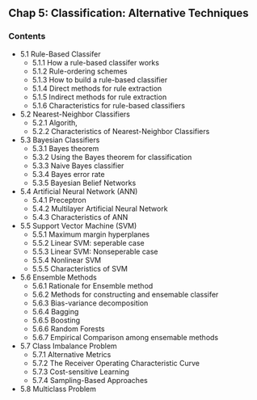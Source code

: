## Chap 5: Classification: Alternative Techniques

### Contents
- 5.1 Rule-Based Classifer
  - 5.1.1 How a rule-based classifer works
  - 5.1.2 Rule-ordering schemes
  - 5.1.3 How to build a rule-based classifier
  - 5.1.4 Direct methods for rule extraction
  - 5.1.5 Indirect methods for rule extraction
  - 5.1.6 Characteristics for rule-based classifiers
- 5.2 Nearest-Neighbor Classifiers
  - 5.2.1 Algorith,
  - 5.2.2 Characteristics of Nearest-Neighbor Classifiers
- 5.3 Bayesian Classifiers
  - 5.3.1 Bayes theorem
  - 5.3.2 Using the Bayes theorem for classification
  - 5.3.3 Naive Bayes classifier
  - 5.3.4 Bayes error rate
  - 5.3.5 Bayesian Belief Networks
- 5.4 Artificial Neural Network (ANN)
  - 5.4.1 Preceptron
  - 5.4.2 Multilayer Artificial Neural Network
  - 5.4.3 Characteristics of ANN
- 5.5 Support Vector Machine (SVM)
  - 5.5.1 Maximum margin hyperplanes
  - 5.5.2 Linear SVM: seperable case
  - 5.5.3 Linear SVM: Nonseperable case
  - 5.5.4 Nonlinear SVM
  - 5.5.5 Characteristics of SVM
- 5.6 Ensemble Methods
  - 5.6.1 Rationale for Ensemble method
  - 5.6.2 Methods for constructing and ensemable classifer
  - 5.6.3 Bias-variance decomposition
  - 5.6.4 Bagging
  - 5.6.5 Boosting
  - 5.6.6 Random Forests
  - 5.6.7 Empirical Comparison among ensemable methods
- 5.7 Class Imbalance Problem
  - 5.7.1 Alternative Metrics
  - 5.7.2 The Receiver Operating Characteristic Curve
  - 5.7.3 Cost-sensitive Learning
  - 5.7.4 Sampling-Based Approaches
- 5.8 Multiclass Problem
